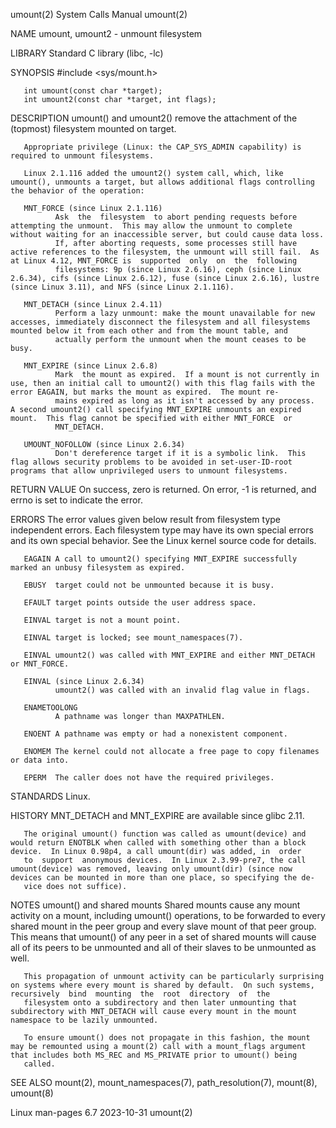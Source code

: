 umount(2)                                                                                   System Calls Manual                                                                                   umount(2)

NAME
       umount, umount2 - unmount filesystem

LIBRARY
       Standard C library (libc, -lc)

SYNOPSIS
       #include <sys/mount.h>

       int umount(const char *target);
       int umount2(const char *target, int flags);

DESCRIPTION
       umount() and umount2() remove the attachment of the (topmost) filesystem mounted on target.

       Appropriate privilege (Linux: the CAP_SYS_ADMIN capability) is required to unmount filesystems.

       Linux 2.1.116 added the umount2() system call, which, like umount(), unmounts a target, but allows additional flags controlling the behavior of the operation:

       MNT_FORCE (since Linux 2.1.116)
              Ask  the  filesystem  to abort pending requests before attempting the unmount.  This may allow the unmount to complete without waiting for an inaccessible server, but could cause data loss.
              If, after aborting requests, some processes still have active references to the filesystem, the unmount will still fail.  As at Linux 4.12, MNT_FORCE is  supported  only  on  the  following
              filesystems: 9p (since Linux 2.6.16), ceph (since Linux 2.6.34), cifs (since Linux 2.6.12), fuse (since Linux 2.6.16), lustre (since Linux 3.11), and NFS (since Linux 2.1.116).

       MNT_DETACH (since Linux 2.4.11)
              Perform a lazy unmount: make the mount unavailable for new accesses, immediately disconnect the filesystem and all filesystems mounted below it from each other and from the mount table, and
              actually perform the unmount when the mount ceases to be busy.

       MNT_EXPIRE (since Linux 2.6.8)
              Mark  the mount as expired.  If a mount is not currently in use, then an initial call to umount2() with this flag fails with the error EAGAIN, but marks the mount as expired.  The mount re‐
              mains expired as long as it isn't accessed by any process.  A second umount2() call specifying MNT_EXPIRE unmounts an expired mount.  This flag cannot be specified with either MNT_FORCE  or
              MNT_DETACH.

       UMOUNT_NOFOLLOW (since Linux 2.6.34)
              Don't dereference target if it is a symbolic link.  This flag allows security problems to be avoided in set-user-ID-root programs that allow unprivileged users to unmount filesystems.

RETURN VALUE
       On success, zero is returned.  On error, -1 is returned, and errno is set to indicate the error.

ERRORS
       The  error  values given below result from filesystem type independent errors.  Each filesystem type may have its own special errors and its own special behavior.  See the Linux kernel source code
       for details.

       EAGAIN A call to umount2() specifying MNT_EXPIRE successfully marked an unbusy filesystem as expired.

       EBUSY  target could not be unmounted because it is busy.

       EFAULT target points outside the user address space.

       EINVAL target is not a mount point.

       EINVAL target is locked; see mount_namespaces(7).

       EINVAL umount2() was called with MNT_EXPIRE and either MNT_DETACH or MNT_FORCE.

       EINVAL (since Linux 2.6.34)
              umount2() was called with an invalid flag value in flags.

       ENAMETOOLONG
              A pathname was longer than MAXPATHLEN.

       ENOENT A pathname was empty or had a nonexistent component.

       ENOMEM The kernel could not allocate a free page to copy filenames or data into.

       EPERM  The caller does not have the required privileges.

STANDARDS
       Linux.

HISTORY
       MNT_DETACH and MNT_EXPIRE are available since glibc 2.11.

       The original umount() function was called as umount(device) and would return ENOTBLK when called with something other than a block device.  In Linux 0.98p4, a call umount(dir) was added, in  order
       to  support  anonymous devices.  In Linux 2.3.99-pre7, the call umount(device) was removed, leaving only umount(dir) (since now devices can be mounted in more than one place, so specifying the de‐
       vice does not suffice).

NOTES
   umount() and shared mounts
       Shared mounts cause any mount activity on a mount, including umount() operations, to be forwarded to every shared mount in the peer group and every slave mount of that peer group.  This means that
       umount() of any peer in a set of shared mounts will cause all of its peers to be unmounted and all of their slaves to be unmounted as well.

       This propagation of unmount activity can be particularly surprising on systems where every mount is shared by default.  On such systems,  recursively  bind  mounting  the  root  directory  of  the
       filesystem onto a subdirectory and then later unmounting that subdirectory with MNT_DETACH will cause every mount in the mount namespace to be lazily unmounted.

       To ensure umount() does not propagate in this fashion, the mount may be remounted using a mount(2) call with a mount_flags argument that includes both MS_REC and MS_PRIVATE prior to umount() being
       called.

SEE ALSO
       mount(2), mount_namespaces(7), path_resolution(7), mount(8), umount(8)

Linux man-pages 6.7                                                                              2023-10-31                                                                                       umount(2)
